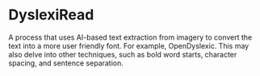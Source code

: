 # DyslexiRead
A process that uses AI-based text extraction from imagery to convert the text into a more user friendly font. For example, OpenDyslexic. This may also delve into other techniques, such as bold word starts, character spacing, and sentence separation.
